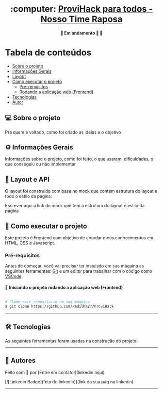 <h1 align="center">
     :computer: <a href="#" alt="ProviHack"> ProviHack para todos - Nosso Time Raposa </a>
</h1>


<h4 align="center">
	🚧   Em andamento 🚀 🚧
</h4>


Tabela de conteúdos
=================
<!--ts-->
   * [Sobre o projeto](#-sobre-o-projeto)
   * [Informações Gerais](#-informações-gerais)
   * [Layout](#-layout)
   * [Como executar o projeto](#-como-executar-o-projeto)
     * [Pré-requisitos](#pré-requisitos)
     * [Rodando a aplicação web (Frontend)](#user-content--rodando-a-aplicação-web-frontend)
   * [Tecnologias](#-tecnologias)
   * [Autor](#-autor)


## 💻 Sobre o projeto

Pra quem é voltado, como foi criado as ideias e o objetivo

## ⚙️ Informações Gerais

Informações sobre o projeto, como foi feito, o que usaram, dificuldades, o que conseguiu ou não implementar


## 🎨 Layout e API

O layout foi construído com base no mock que contém estrutura do layout e todo o estilo da página:

Escrever aqui o link do mock que tem a estrutura do layout e estilo da página 


## 🚀 Como executar o projeto

Este projeto é Frontend com objetivo de abordar meus conhecimentos em HTML, CSS e Javascript. 

### Pré-requisitos

Antes de começar, você vai precisar ter instalado em sua máquina as seguintes ferramentas:
[Git](https://git-scm.com) e um editor para trabalhar com o código como [VSCode](https://code.visualstudio.com/)


#### 🎲 Iniciando o projeto rodando a aplicação web (Frontend)

```bash

# Clone este repositório em sua máquina
$ git clone https://github.com/Padilha27/ProviHack


```

---

## 🛠 Tecnologias

As seguintes ferramentas foram usadas na construção do projeto:




---


## 🦸 Autores

Feito com 💜 por  [Entre em contato!](linkedin aqui)

[![Linkedin Badge](foto do linkedin)](link da sua pág no linkedin) 

---
